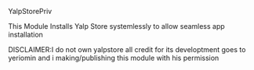 YalpStorePriv

This Module Installs Yalp Store systemlessly to allow seamless app installation

DISCLAIMER:I do not own yalpstore all credit for its developtment goes to yeriomin and i making/publishing this module with his permission
